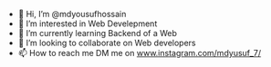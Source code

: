 - 👋 Hi, I’m @mdyousufhossain
- 👀 I’m interested in Web Develepment
- 🌱 I’m currently learning Backend of a Web
- 💞️ I’m looking to collaborate on Web developers
- 📫 How to reach me DM me on www.instagram.com/mdyusuf_7/

<!---
mdyousufhossain/mdyousufhossain is a ✨ special ✨ repository because its `README.md` (this file) appears on your GitHub profile.
You can click the Preview link to take a look at your changes.
--->
